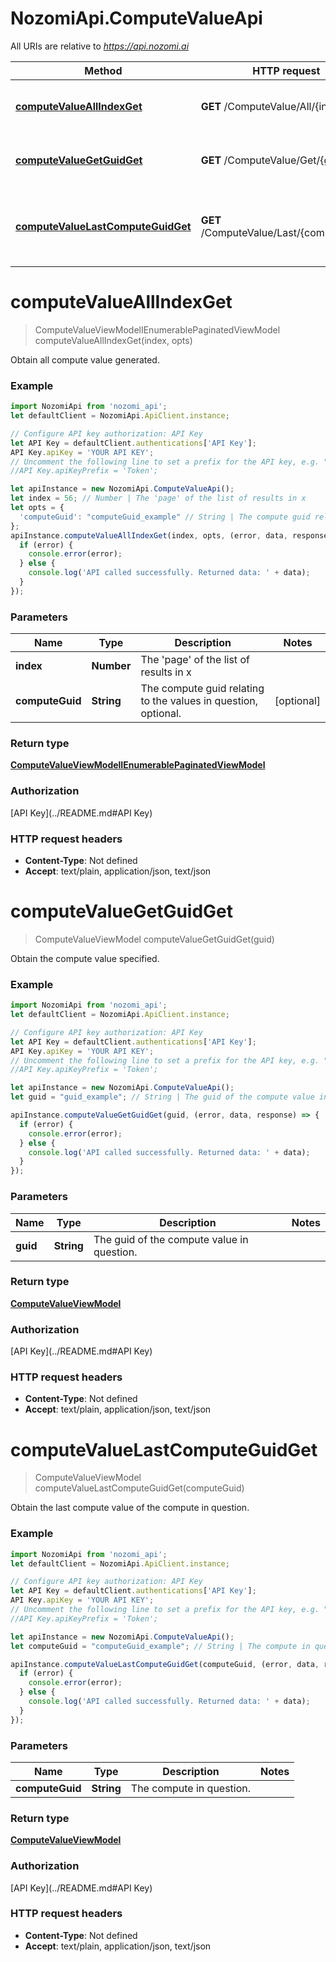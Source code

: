 # NozomiApi.ComputeValueApi

All URIs are relative to *https://api.nozomi.ai*

Method | HTTP request | Description
------------- | ------------- | -------------
[**computeValueAllIndexGet**](ComputeValueApi.md#computeValueAllIndexGet) | **GET** /ComputeValue/All/{index} | Obtain all compute value generated.
[**computeValueGetGuidGet**](ComputeValueApi.md#computeValueGetGuidGet) | **GET** /ComputeValue/Get/{guid} | Obtain the compute value specified.
[**computeValueLastComputeGuidGet**](ComputeValueApi.md#computeValueLastComputeGuidGet) | **GET** /ComputeValue/Last/{computeGuid} | Obtain the last compute value of the compute in question.

<a name="computeValueAllIndexGet"></a>
# **computeValueAllIndexGet**
> ComputeValueViewModelIEnumerablePaginatedViewModel computeValueAllIndexGet(index, opts)

Obtain all compute value generated.

### Example
```javascript
import NozomiApi from 'nozomi_api';
let defaultClient = NozomiApi.ApiClient.instance;

// Configure API key authorization: API Key
let API Key = defaultClient.authentications['API Key'];
API Key.apiKey = 'YOUR API KEY';
// Uncomment the following line to set a prefix for the API key, e.g. "Token" (defaults to null)
//API Key.apiKeyPrefix = 'Token';

let apiInstance = new NozomiApi.ComputeValueApi();
let index = 56; // Number | The 'page' of the list of results in x
let opts = { 
  'computeGuid': "computeGuid_example" // String | The compute guid relating to the values in question, optional.
};
apiInstance.computeValueAllIndexGet(index, opts, (error, data, response) => {
  if (error) {
    console.error(error);
  } else {
    console.log('API called successfully. Returned data: ' + data);
  }
});
```

### Parameters

Name | Type | Description  | Notes
------------- | ------------- | ------------- | -------------
 **index** | **Number**| The &#x27;page&#x27; of the list of results in x | 
 **computeGuid** | **String**| The compute guid relating to the values in question, optional. | [optional] 

### Return type

[**ComputeValueViewModelIEnumerablePaginatedViewModel**](ComputeValueViewModelIEnumerablePaginatedViewModel.md)

### Authorization

[API Key](../README.md#API Key)

### HTTP request headers

 - **Content-Type**: Not defined
 - **Accept**: text/plain, application/json, text/json

<a name="computeValueGetGuidGet"></a>
# **computeValueGetGuidGet**
> ComputeValueViewModel computeValueGetGuidGet(guid)

Obtain the compute value specified.

### Example
```javascript
import NozomiApi from 'nozomi_api';
let defaultClient = NozomiApi.ApiClient.instance;

// Configure API key authorization: API Key
let API Key = defaultClient.authentications['API Key'];
API Key.apiKey = 'YOUR API KEY';
// Uncomment the following line to set a prefix for the API key, e.g. "Token" (defaults to null)
//API Key.apiKeyPrefix = 'Token';

let apiInstance = new NozomiApi.ComputeValueApi();
let guid = "guid_example"; // String | The guid of the compute value in question.

apiInstance.computeValueGetGuidGet(guid, (error, data, response) => {
  if (error) {
    console.error(error);
  } else {
    console.log('API called successfully. Returned data: ' + data);
  }
});
```

### Parameters

Name | Type | Description  | Notes
------------- | ------------- | ------------- | -------------
 **guid** | **String**| The guid of the compute value in question. | 

### Return type

[**ComputeValueViewModel**](ComputeValueViewModel.md)

### Authorization

[API Key](../README.md#API Key)

### HTTP request headers

 - **Content-Type**: Not defined
 - **Accept**: text/plain, application/json, text/json

<a name="computeValueLastComputeGuidGet"></a>
# **computeValueLastComputeGuidGet**
> ComputeValueViewModel computeValueLastComputeGuidGet(computeGuid)

Obtain the last compute value of the compute in question.

### Example
```javascript
import NozomiApi from 'nozomi_api';
let defaultClient = NozomiApi.ApiClient.instance;

// Configure API key authorization: API Key
let API Key = defaultClient.authentications['API Key'];
API Key.apiKey = 'YOUR API KEY';
// Uncomment the following line to set a prefix for the API key, e.g. "Token" (defaults to null)
//API Key.apiKeyPrefix = 'Token';

let apiInstance = new NozomiApi.ComputeValueApi();
let computeGuid = "computeGuid_example"; // String | The compute in question.

apiInstance.computeValueLastComputeGuidGet(computeGuid, (error, data, response) => {
  if (error) {
    console.error(error);
  } else {
    console.log('API called successfully. Returned data: ' + data);
  }
});
```

### Parameters

Name | Type | Description  | Notes
------------- | ------------- | ------------- | -------------
 **computeGuid** | **String**| The compute in question. | 

### Return type

[**ComputeValueViewModel**](ComputeValueViewModel.md)

### Authorization

[API Key](../README.md#API Key)

### HTTP request headers

 - **Content-Type**: Not defined
 - **Accept**: text/plain, application/json, text/json

